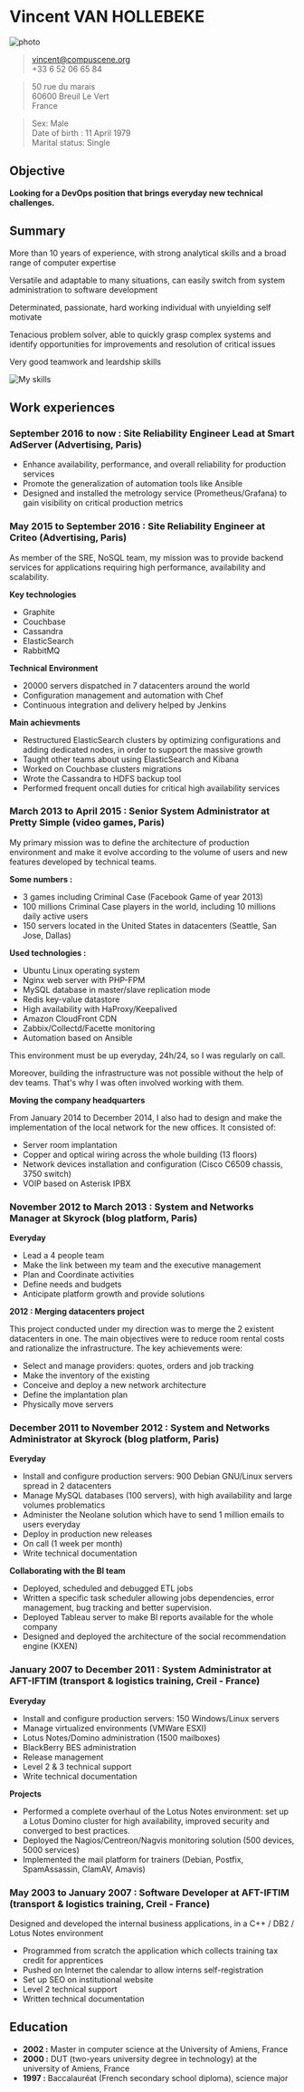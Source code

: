 # Vincent VAN HOLLEBEKE

![photo](photo.png)

> vincent@compuscene.org<br>
> +33 6 52 06 65 84

> 50 rue du marais<br>
> 60600 Breuil Le Vert<br>
> France

> Sex: Male<br>
> Date of birth : 11 April 1979<br>
> Marital status: Single

## Objective

**Looking for a DevOps position that brings everyday new technical challenges.**

## Summary

More than 10 years of experience, with strong analytical skills and a broad range of computer expertise

Versatile and adaptable to many situations, can easily switch from system administration to software development

Determinated, passionate, hard working individual with unyielding self motivate

Tenacious problem solver, able to quickly grasp complex systems and identify opportunities for improvements and resolution of critical issues

Very good teamwork and leardship skills

![My skills](skills.png)

## Work experiences

### September 2016 to now : Site Reliability Engineer Lead at Smart AdServer (Advertising, Paris)

* Enhance availability, performance, and overall reliability for production services
* Promote the generalization of automation tools like Ansible
* Designed and installed the metrology service (Prometheus/Grafana) to gain visibility on critical production metrics

### May 2015 to September 2016 : Site Reliability Engineer at Criteo (Advertising, Paris)

As member of the SRE, NoSQL team, my mission was to provide backend services for applications requiring high performance, availability and scalability.

**Key technologies**

* Graphite
* Couchbase
* Cassandra
* ElasticSearch
* RabbitMQ

**Technical Environment**

* 20000 servers dispatched in 7 datacenters around the world
* Configuration management and automation with Chef
* Continuous integration and delivery helped by Jenkins

**Main achievments**

* Restructured ElasticSearch clusters by optimizing configurations and adding dedicated nodes, in order to support the massive growth
* Taught other teams about using ElasticSearch and Kibana
* Worked on Couchbase clusters migrations
* Wrote the Cassandra to HDFS backup tool
* Performed frequent oncall duties for critical high availability services

### March 2013 to April 2015 : Senior System Administrator at Pretty Simple (video games, Paris)

My primary mission was to define the architecture of production environment and make it evolve according to the volume of users and new features developed by technical teams.

**Some numbers :**

* 3 games including Criminal Case (Facebook Game of year 2013)
* 100 millions Criminal Case players in the world, including 10 millions daily active users
* 150 servers located in the United States in datacenters (Seattle, San Jose, Dallas)

**Used technologies :**

* Ubuntu Linux operating system
* Nginx web server with PHP-FPM
* MySQL database in master/slave replication mode
* Redis key-value datastore
* High availability with HaProxy/Keepalived
* Amazon CloudFront CDN
* Zabbix/Collectd/Facette monitoring
* Automation based on Ansible

This environment must be up everyday, 24h/24, so I was regularly on call.

Moreover, building the infrastructure was not possible without the help of dev teams. That's why I was often involved working with them.

**Moving the company headquarters**

From January 2014 to December 2014, I also had to design and make the implementation of the local network for the new offices. It consisted of:

* Server room implantation
* Copper and optical wiring across the whole building (13 floors)
* Network devices installation and configuration (Cisco C6509 chassis, 3750 switch)
* VOIP based on Asterisk IPBX

### November 2012 to March 2013 : System and Networks Manager at Skyrock (blog platform, Paris)

**Everyday**

* Lead a 4 people team
* Make the link between my team and the executive management
* Plan and Coordinate activities
* Define needs and budgets
* Anticipate platform growth and provide solutions

**2012 : Merging datacenters project**

This project conducted under my direction was to merge the 2 existent datacenters in one. The main objectives were to reduce room rental costs and rationalize the infrastructure. The key achievements were:

* Select and manage providers: quotes, orders and job tracking
* Make the inventory of the existing
* Conceive and deploy a new network architecture
* Define the implantation plan
* Physically move servers

### December 2011 to November 2012 : System and Networks Administrator at Skyrock (blog platform, Paris)

**Everyday**

* Install and configure production servers: 900 Debian GNU/Linux servers spread in 2 datacenters
* Manage MySQL databases (100 servers), with high availability and large volumes problematics
* Administer the Neolane solution which have to send 1 million emails to users everyday
* Deploy in production new releases
* On call (1 week per month)
* Write technical documentation

**Collaborating with the BI team**

* Deployed, scheduled and debugged ETL jobs
* Written a specific task scheduler allowing jobs dependencies, error management, bug tracking and better supervision.
* Deployed Tableau server to make BI reports available for the whole company
* Designed and deployed the architecture of the social recommendation engine (KXEN)

### January 2007 to December 2011 : System Administrator at AFT-IFTIM (transport & logistics training, Creil - France)

**Everyday**

* Install and configure production servers: 150 Windows/Linux servers
* Manage virtualized environments (VMWare ESXI)
* Lotus Notes/Domino administration (1500 mailboxes)
* BlackBerry BES administration
* Release management
* Level 2 & 3 technical support
* Write technical documentation

**Projects**

* Performed a complete overhaul of the Lotus Notes environment: set up a Lotus Domino cluster for high availability, improved security and converged to best practices.
* Deployed the Nagios/Centreon/Nagvis monitoring solution (500 devices, 5000 services)
* Implemented the mail platform for trainers (Debian, Postfix, SpamAssassin, ClamAV, Amavis)

### May 2003 to January 2007 : Software Developer at AFT-IFTIM (transport & logistics training, Creil - France)

Designed and developed the internal business applications, in a C++ / DB2 / Lotus Notes environment

* Programmed from scratch the application which collects training tax credit for apprentices
* Pushed on Internet the calendar to allow interns self-registration
* Set up SEO on institutional website
* Level 2 technical support
* Written technical documentation

## Education

* **2002 :** Master in computer science at the University of Amiens, France
* **2000 :** DUT (two-years university degree in technology) at the university of Amiens, France
* **1997 :** Baccalauréat (French secondary school diploma), science major
